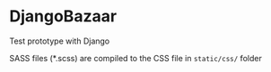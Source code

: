 DjangoBazaar
============

Test prototype with Django

SASS files (*.scss) are compiled to the CSS file in `static/css/` folder
